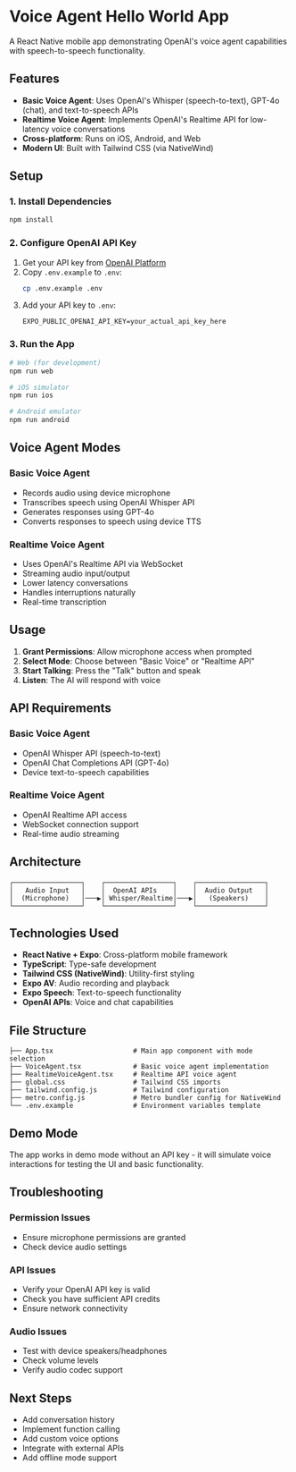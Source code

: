 # Voice Agent Hello World App

A React Native mobile app demonstrating OpenAI's voice agent capabilities with speech-to-speech functionality.

## Features

- **Basic Voice Agent**: Uses OpenAI's Whisper (speech-to-text), GPT-4o (chat), and text-to-speech APIs
- **Realtime Voice Agent**: Implements OpenAI's Realtime API for low-latency voice conversations
- **Cross-platform**: Runs on iOS, Android, and Web
- **Modern UI**: Built with Tailwind CSS (via NativeWind)

## Setup

### 1. Install Dependencies

```bash
npm install
```

### 2. Configure OpenAI API Key

1. Get your API key from [OpenAI Platform](https://platform.openai.com/api-keys)
2. Copy `.env.example` to `.env`:
   ```bash
   cp .env.example .env
   ```
3. Add your API key to `.env`:
   ```
   EXPO_PUBLIC_OPENAI_API_KEY=your_actual_api_key_here
   ```

### 3. Run the App

```bash
# Web (for development)
npm run web

# iOS simulator
npm run ios

# Android emulator
npm run android
```

## Voice Agent Modes

### Basic Voice Agent
- Records audio using device microphone
- Transcribes speech using OpenAI Whisper API
- Generates responses using GPT-4o
- Converts responses to speech using device TTS

### Realtime Voice Agent
- Uses OpenAI's Realtime API via WebSocket
- Streaming audio input/output
- Lower latency conversations
- Handles interruptions naturally
- Real-time transcription

## Usage

1. **Grant Permissions**: Allow microphone access when prompted
2. **Select Mode**: Choose between "Basic Voice" or "Realtime API"
3. **Start Talking**: Press the "Talk" button and speak
4. **Listen**: The AI will respond with voice

## API Requirements

### Basic Voice Agent
- OpenAI Whisper API (speech-to-text)
- OpenAI Chat Completions API (GPT-4o)
- Device text-to-speech capabilities

### Realtime Voice Agent
- OpenAI Realtime API access
- WebSocket connection support
- Real-time audio streaming

## Architecture

```
┌─────────────────┐    ┌─────────────────┐    ┌─────────────────┐
│   Audio Input   │    │  OpenAI APIs    │    │  Audio Output   │
│  (Microphone)   │───▶│ Whisper/Realtime│───▶│   (Speakers)    │
└─────────────────┘    └─────────────────┘    └─────────────────┘
```

## Technologies Used

- **React Native + Expo**: Cross-platform mobile framework
- **TypeScript**: Type-safe development
- **Tailwind CSS (NativeWind)**: Utility-first styling
- **Expo AV**: Audio recording and playback
- **Expo Speech**: Text-to-speech functionality
- **OpenAI APIs**: Voice and chat capabilities

## File Structure

```
├── App.tsx                    # Main app component with mode selection
├── VoiceAgent.tsx             # Basic voice agent implementation
├── RealtimeVoiceAgent.tsx     # Realtime API voice agent
├── global.css                 # Tailwind CSS imports
├── tailwind.config.js         # Tailwind configuration
├── metro.config.js            # Metro bundler config for NativeWind
└── .env.example               # Environment variables template
```

## Demo Mode

The app works in demo mode without an API key - it will simulate voice interactions for testing the UI and basic functionality.

## Troubleshooting

### Permission Issues
- Ensure microphone permissions are granted
- Check device audio settings

### API Issues
- Verify your OpenAI API key is valid
- Check you have sufficient API credits
- Ensure network connectivity

### Audio Issues
- Test with device speakers/headphones
- Check volume levels
- Verify audio codec support

## Next Steps

- Add conversation history
- Implement function calling
- Add custom voice options
- Integrate with external APIs
- Add offline mode support